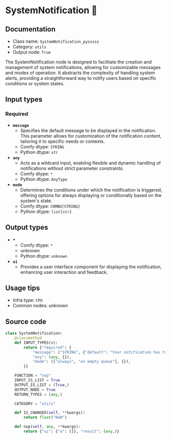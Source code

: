 # SystemNotification 🐍
## Documentation
- Class name: `SystemNotification_pysssss`
- Category: `utils`
- Output node: `True`

The SystemNotification node is designed to facilitate the creation and management of system notifications, allowing for customizable messages and modes of operation. It abstracts the complexity of handling system alerts, providing a straightforward way to notify users based on specific conditions or system states.
## Input types
### Required
- **`message`**
    - Specifies the default message to be displayed in the notification. This parameter allows for customization of the notification content, tailoring it to specific needs or contexts.
    - Comfy dtype: `STRING`
    - Python dtype: `str`
- **`any`**
    - Acts as a wildcard input, enabling flexible and dynamic handling of notifications without strict parameter constraints.
    - Comfy dtype: `*`
    - Python dtype: `AnyType`
- **`mode`**
    - Determines the conditions under which the notification is triggered, offering options for always displaying or conditionally based on the system's state.
    - Comfy dtype: `COMBO[STRING]`
    - Python dtype: `list[str]`
## Output types
- **`*`**
    - Comfy dtype: `*`
    - unknown
    - Python dtype: `unknown`
- **`ui`**
    - Provides a user interface component for displaying the notification, enhancing user interaction and feedback.
## Usage tips
- Infra type: `CPU`
- Common nodes: unknown


## Source code
```python
class SystemNotification:
    @classmethod
    def INPUT_TYPES(s):
        return {"required": {
            "message": ("STRING", {"default": "Your notification has triggered."}),
            "any": (any, {}),
            "mode": (["always", "on empty queue"], {}),
        }}

    FUNCTION = "nop"
    INPUT_IS_LIST = True
    OUTPUT_IS_LIST = (True,)
    OUTPUT_NODE = True
    RETURN_TYPES = (any,)

    CATEGORY = "utils"

    def IS_CHANGED(self, **kwargs):
        return float("NaN")

    def nop(self, any, **kwargs):
        return {"ui": {"a": []}, "result": (any,)}

```
